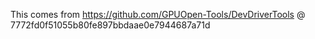 This comes from https://github.com/GPUOpen-Tools/DevDriverTools @ 7772fd0f51055b80fe897bbdaae0e7944687a71d


